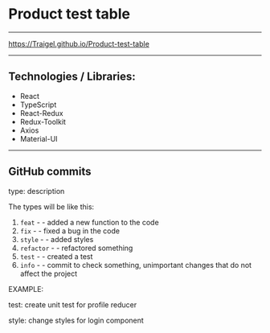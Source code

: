 # Product test table
---

https://Traigel.github.io/Product-test-table

---

## Technologies / Libraries:
- React
- TypeScript
- React-Redux
- Redux-Toolkit
- Axios
- Material-UI

---

## GitHub commits
type: description

The types will be like this:

1. `feat` - - added a new function to the code
2. `fix` - - fixed a bug in the code
3. `style` - - added styles
4. `refactor` - - refactored something
5. `test` - - created a test
6. `info` - - commit to check something, unimportant changes that do not affect the project

EXAMPLE:

test: create unit test for profile reducer

style: change styles for login component